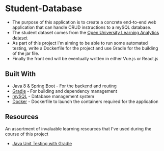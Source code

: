 # Student-Database
* The purpose of this application is to create a concrete end-to-end web application that can handle CRUD instructions to a mySQL database. 
* The student dataset comes from the [Open University Learning Analytics dataset](https://analyse.kmi.open.ac.uk/open_dataset#data)
* As part of this project I'm aiming to be able to run some automated testing, write a Dockerfile for the project and use Gradle for the building of the jar file. 
* Finally the front end will be eventually written in either Vue.js or React.js

## Built With

* [Java 8](https://docs.oracle.com/javase/8/docs/) & [Spring Boot](https://spring.io/projects/spring-boot) - For the backend and routing
* [Gradle](https://docs.gradle.org/current/userguide/userguide.html) - For building and dependency management
* [mySQL](https://docs.oracle.com/cd/E17952_01/index.html) - Database management system 
* [Docker](https://docs.docker.com/) - Dockerfile to launch the containers required for the application

## Resources 
An assortment of invaluable learning resources that I've used during the course of this project

* [Java Unit Testing with Gradle](https://docs.gradle.org/current/userguide/java_testing.html)


